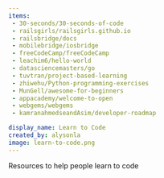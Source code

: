 ```yaml
---
items:
 - 30-seconds/30-seconds-of-code
 - railsgirls/railsgirls.github.io
 - railsbridge/docs
 - mobilebridge/iosbridge
 - freeCodeCamp/freeCodeCamp
 - leachim6/hello-world
 - datasciencemasters/go
 - tuvtran/project-based-learning
 - zhiwehu/Python-programming-exercises
 - MunGell/awesome-for-beginners
 - appacademy/welcome-to-open
 - webgems/webgems
 - kamranahmedseandAsim/developer-roadmap

display_name: Learn to Code
created_by: alysonla
image: learn-to-code.png
---
```

Resources to help people learn to code
